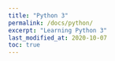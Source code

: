 ```yaml
---
title: "Python 3"
permalink: /docs/python/
excerpt: "Learning Python 3"
last_modified_at: 2020-10-07
toc: true
---
```

